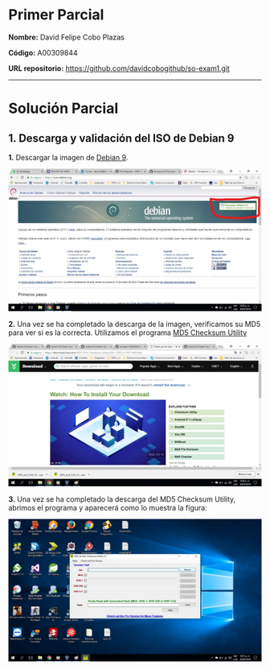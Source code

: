 # Primer Parcial

**Nombre:** David Felipe Cobo Plazas

**Código:** A00309844

**URL repositorio:** https://github.com/davidcobogithub/so-exam1.git 
_____

# Solución Parcial  

##  1. Descarga y validación del ISO de Debian 9
 
**1.** Descargar la imagen de [Debian 9](https://www.debian.org/).

![](ImagenesSO/descarga/c1_LI.jpg)

**2.** Una vez se ha completado la descarga de la imagen, verificamos su MD5 para ver si es la correcta. Utilizamos el programa [MD5 Checksum Utility](https://download.cnet.com/MD5-SHA-Checksum-Utility/3001-2092_4-10911445.html)

![](ImagenesSO/descarga/c2.jpg)
 
**3.** Una vez se ha completado la descarga del MD5 Checksum Utility, abrimos el programa y aparecerá como lo muestra la figura:

![](ImagenesSO/descarga/c3.jpg)


